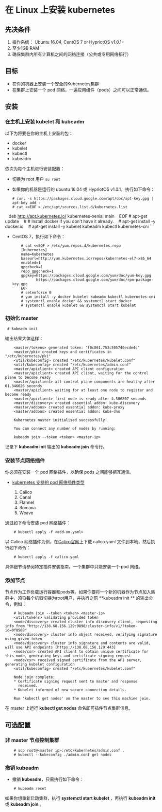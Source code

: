 # 在 Linux 上安装 kubernetes

## 先决条件

1. 操作系统： Ubuntu 16.04, CentOS 7 or HypriotOS v1.0.1+
2. 至少1GB RAM
3. 确保集群内所有计算机之间的网络连接（公共或专用网络都行）

## 目标

- 在你的机器上安装一个安全的Kubernetes集群
- 在集群上安装一个 pod 网络，一遍应用组件（pods）之间可以正常通信。

## 安装
### 在主机上安装 kubelet 和 kubeadm 

以下为将要在你的主机上安装的包：

- docker
- kubelet
- kubectl
- kubeadm

依次为每个主机进行安装配置：

- 切换为 root 用户 `su root`
- 如果你的机器是运行的 ubuntu 16.04 或 HypriotOS v1.0.1，执行如下命令：

    ```
    # curl -s https://packages.cloud.google.com/apt/doc/apt-key.gpg | apt-key add -
    # cat <<EOF > /etc/apt/sources.list.d/kubernetes.list
    deb http://apt.kubernetes.io/ kubernetes-xenial main
    EOF
    # apt-get update
    # # Install docker if you don't have it already.
    # apt-get install -y docker.io
    # apt-get install -y kubelet kubeadm kubectl kubernetes-cni
    ```
- CentOS 7，执行如下命令：

    ```
        # cat <<EOF > /etc/yum.repos.d/kubernetes.repo
        [kubernetes]
        name=Kubernetes
        baseurl=http://yum.kubernetes.io/repos/kubernetes-el7-x86_64
        enabled=1
        gpgcheck=1
        repo_gpgcheck=1
        gpgkey=https://packages.cloud.google.com/yum/doc/yum-key.gpg
               https://packages.cloud.google.com/yum/doc/rpm-package-key.gpg
        EOF
        # setenforce 0
        # yum install -y docker kubelet kubeadm kubectl kubernetes-cni
        # systemctl enable docker && systemctl start docker
        # systemctl enable kubelet && systemctl start kubelet
    ```
 
### 初始化 master 


```
 # kubeadm init
```

输出结果大体这样：


```
    <master/tokens> generated token: "f0c861.753c505740ecde4c"
    <master/pki> created keys and certificates in "/etc/kubernetes/pki"
    <util/kubeconfig> created "/etc/kubernetes/kubelet.conf"
    <util/kubeconfig> created "/etc/kubernetes/admin.conf"
    <master/apiclient> created API client configuration
    <master/apiclient> created API client, waiting for the control plane to become ready
    <master/apiclient> all control plane components are healthy after 61.346626 seconds
    <master/apiclient> waiting for at least one node to register and become ready
    <master/apiclient> first node is ready after 4.506807 seconds
    <master/discovery> created essential addon: kube-discovery
    <master/addons> created essential addon: kube-proxy
    <master/addons> created essential addon: kube-dns
    
    Kubernetes master initialised successfully!
    
    You can connect any number of nodes by running:
    
    kubeadm join --token <token> <master-ip>
```

记录下 **kubeadm init** 输出的 **kubeadm join** 命令行。
 
### 安装节点网络插件

你必须在安装一个 pod 网络插件，以确保 pods 之间能够相互通信。
 
- [kubernetes 支持的 pod 网络插件类型](http://kubernetes.io/docs/admin/addons/)

    1. Calico
    2. Canal
    4. Flannel
    5. Romana
    6. Weave

通过如下命令安装 pod 网络插件：

```
    # kubectl apply -f <add-on.yaml>
```

以 Calico 网络插件为例，在[Calico官网](http://docs.projectcalico.org/v1.6/getting-started/kubernetes/installation/hosted/)上下载 calico.yaml 文件到本地，然后执行如下命令：

```
    # kubectl apply -f calico.yaml
```

具体细节请参阅特定插件安装指南。一个集群中只能安装一个 pod 网络。

### 添加节点

节点作为工作负载运行容器和pods等。如果你要将一个新的机器作为节点加入集群中，须将每个机器切换为root用户，并执行之前 **kubeadm init ** 的输出命令，例如：
```
    # kubeadm join --token <token> <master-ip>
    <util/tokens> validating provided token
    <node/discovery> created cluster info discovery client, requesting info from "http://138.68.156.129:9898/cluster-info/v1/?token-id=0f8588"
    <node/discovery> cluster info object received, verifying signature using given token
    <node/discovery> cluster info signature and contents are valid, will use API endpoints [https://138.68.156.129:443]
    <node/csr> created API client to obtain unique certificate for this node, generating keys and certificate signing request
    <node/csr> received signed certificate from the API server, generating kubelet configuration
    <util/kubeconfig> created "/etc/kubernetes/kubelet.conf"
    
    Node join complete:
    * Certificate signing request sent to master and response
      received.
    * Kubelet informed of new secure connection details.
    
    Run 'kubectl get nodes' on the master to see this machine join.
```
在 master 上运行 **kubectl get nodes** 命名即可插件节点集群信息。


## 可选配置

### 非 master 节点控制集群

```
    # scp root@<master ip>:/etc/kubernetes/admin.conf .
    # kubectl --kubeconfig ./admin.conf get nodes
```

### 撤销 **kubeadm** 

- 撤销 **kubeadm**，只需执行如下命令：
```
    # kubeadm reset
```

如果你想重新启动集群，执行 **systemctl start kubelet** ，再执行 **kubeadm init** 或 **kubeadm join** 。
